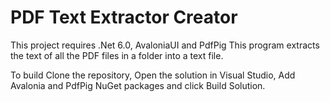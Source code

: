 # PDF Text Extractor Creator

This project requires .Net 6.0, AvaloniaUI and PdfPig
This program extracts the text of all the PDF files in a folder into a text file.

To build Clone the repository, Open the solution in Visual Studio, Add Avalonia and PdfPig NuGet packages and click Build Solution.
